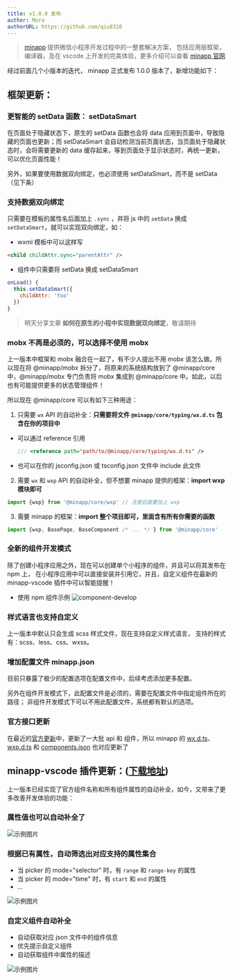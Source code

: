 ```yaml
---
title: v1.0.0 发布
author: Mora
authorURL: https://github.com/qiu8310
---
```


> [minapp](https://github.com/qiu8310/minapp) 提供微信小程序开发过程中的一整套解决方案，
> 包括应用层框架，编译器，及在 vscode 上开发的完美体验，更多介绍可以查看 [minapp 官网](https://qiu8310.github.io/minapp)

经过前面几个小版本的迭代， minapp 正式发布 1.0.0 版本了，新增功能如下：

<!--truncate-->

## 框架更新：

### 更智能的 setData 函数： setDataSmart

在页面处于隐藏状态下，原生的 setData 函数也会将 data 应用到页面中，导致隐藏的页面也更新；而 setDataSmart 会自动检测当前页面状态，当页面处于隐藏状态时，会将需要更新的 data 缓存起来，等到页面处于显示状态时，再统一更新，可以优化页面性能！

另外，如果要使用数据双向绑定，也必须使用 setDataSmart，而不是 setData（见下条）

### 支持数据双向绑定

只需要在模板的属性名后面加上 `.sync` ，并将 js 中的 `setData` 换成 `setDataSmart`，就可以实现双向绑定，如：

* wxml 模板中可以这样写
```html
<child childAttr.sync="parentAttr" />
```

* 组件中只需要将 setData 换成 setDataSmart
```js
onLoad() {
  this.setDataSmart({
    childAttr: 'foo'
  })
}
```

> 明天分享文章 **如何在原生的小程中实现数据双向绑定**，敬请期待


### mobx 不再是必须的，可以选择不使用 mobx

上一版本中框架和 mobx 融合在一起了，有不少人提出不用 mobx 该怎么做。所以现在将 @minapp/mobx 拆分了，将原来的系统结构放到了 @minapp/core 中，@minapp/mobx 专门负责将 mobx 集成到 @minapp/core 中。如此，以后也有可能提供更多的状态管理组件！

所以现在 @minapp/core 可以有如下三种用途：

1. 只需要 `wx` API 的自动补全：**只需要将文件 `@minapp/core/typing/wx.d.ts` 包含在你的项目中**

  - 可以通过 reference 引用
    ```ts
    /// <reference path="path/to/@minapp/core/typing/wx.d.ts" />
    ```
  - 也可以在你的 jsconfig.json 或 tsconfig.json 文件中 include 此文件

2. 需要 `wx` 和 `wxp` API 的自动补全，但不想要 minapp 提供的框架：**import wxp 模块即可**

  ```js
  import {wxp} from '@minapp/core/wxp' // 注意后面要加上 wxp
  ```

3. 需要 minapp 的框架：**import 整个项目即可，里面含有所有你需要的函数**

  ```js
  import {wxp, BasePage, BaseComponent /* ... */ } from '@minapp/core'
  ```
### 全新的组件开发模式

除了创建小程序应用之外，现在可以创建单个小程序的组件，并且可以将其发布在 npm 上，
在小程序应用中可以直接安装并引用它，并且，自定义组件在最新的 minapp-vscode 插件中可以智能提醒！


* 使用 npm 组件示例
  ![component-develop](https://n1image.hjfile.cn/res7/2018/03/10/529345bced8586473891d256f1c710be.gif)



### 样式语言也支持自定义

上一版本中默认只会生成 scss 样式文件，现在支持自定义样式语言，
支持的样式有：scss、less、css、wxss。

### 增加配置文件 minapp.json

目前只暴露了极少的配置选项在配置文件中，后续考虑添加更多配置。

另外在组件开发模式下，此配置文件是必须的，需要在配置文件中指定组件所在的路径；
非组件开发模式下可以不用此配置文件，系统都有默认的选项。


### 官方接口更新

在最近的[官方更新](https://mp.weixin.qq.com/debug/wxadoc/dev/devtools/uplog.html#20180307-%E5%9F%BA%E7%A1%80%E5%BA%93%E6%9B%B4%E6%96%B0-1992)中，更新了一大批 api 和 组件，所以 minapp 的 [wx.d.ts](https://github.com/qiu8310/minapp/blob/master/packages/minapp-generator/gen/api/wx.d.ts)、 [wxp.d.ts](https://github.com/qiu8310/minapp/blob/master/packages/minapp-generator/gen/api/wxp.d.ts) 和 [components.json](https://github.com/qiu8310/minapp/blob/master/packages/minapp-generator/gen/tpl/components.json) 也对应更新了


## minapp-vscode 插件更新：([下载地址](https://marketplace.visualstudio.com/items?itemName=qiu8310.minapp-vscode))

上一版本已经实现了官方组件名称和所有组件属性的自动补全，如今，又带来了更多改善开发体验的功能：

### 属性值也可以自动补全了

  ![示例图片](https://n1image.hjfile.cn/res7/2018/03/10/aaba780a36f1de1b87687295bc6fc922.gif)

### 根据已有属性，自动筛选出对应支持的属性集合

  - 当 picker 的 mode="selector" 时，有 `range` 和 `range-key` 的属性
  - 当 picker 的 mode="time" 时，有 `start` 和 `end` 的属性
  - ...

  ![示例图片](https://n1image.hjfile.cn/res7/2018/03/09/5c5704b51a37df84b5c6663d29a545f6.gif)

### 自定义组件自动补全

  - 自动获取对应 json 文件中的组件信息
  - 优先提示自定义组件
  - 自动获取组件中属性的描述

  ![示例图片](https://n1image.hjfile.cn/res7/2018/03/09/fce0b3e9496cae95c1c81523725a1fef.gif)


